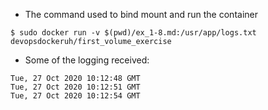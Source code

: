 - The command used to bind mount and run the container
```
$ sudo docker run -v $(pwd)/ex_1-8.md:/usr/app/logs.txt devopsdockeruh/first_volume_exercise
```

- Some of the logging received:
```
Tue, 27 Oct 2020 10:12:48 GMT
Tue, 27 Oct 2020 10:12:51 GMT
Tue, 27 Oct 2020 10:12:54 GMT
```

